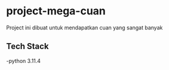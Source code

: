 # project-mega-cuan

Project ini dibuat untuk mendapatkan cuan yang sangat banyak

## Tech Stack
-python 3.11.4
